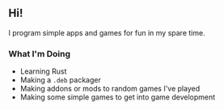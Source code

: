 ## Hi!

I program simple apps and games for fun in my spare time.

### What I'm Doing
- Learning Rust
- Making a `.deb` packager
- Making addons or mods to random games I've played
- Making some simple games to get into game development
